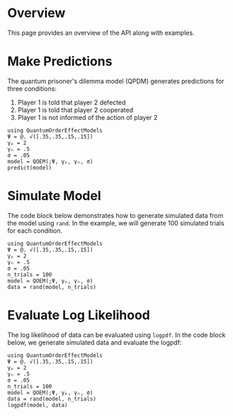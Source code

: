 # Overview

This page provides an overview of the API along with examples. 

# Make Predictions

The quantum prisoner's dilemma model (QPDM) generates predictions for three conditions:

1. Player 1 is told that player 2 defected
2. Player 1 is told that player 2 cooperated
3. Player 1 is not informed of the action of player 2

```@example 
using QuantumOrderEffectModels
Ψ = @. √([.35,.35,.15,.15])
γₚ = 2
γₙ = .5
σ = .05
model = QOEM(;Ψ, γₚ, γₙ, σ)
predict(model)
```

# Simulate Model

The code block below demonstrates how to generate simulated data from the model using `rand`. In the example, we will generate 100 simulated trials for each condition. 
```@example 
using QuantumOrderEffectModels
Ψ = @. √([.35,.35,.15,.15])
γₚ = 2
γₙ = .5
σ = .05
n_trials = 100
model = QOEM(;Ψ, γₚ, γₙ, σ)
data = rand(model, n_trials)
```

# Evaluate Log Likelihood

The log likelihood of data can be evaluated using `logpdf`. In the code block below, we generate simulated data and evaluate the logpdf: 
```@example 
using QuantumOrderEffectModels
Ψ = @. √([.35,.35,.15,.15])
γₚ = 2
γₙ = .5
σ = .05
n_trials = 100
model = QOEM(;Ψ, γₚ, γₙ, σ)
data = rand(model, n_trials)
logpdf(model, data)
```